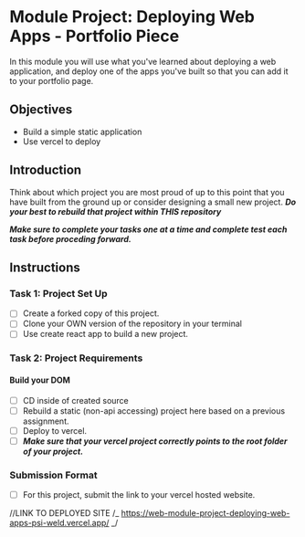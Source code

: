 # Module Project: Deploying Web Apps - Portfolio Piece

In this module you will use what you've learned about deploying a web application, and deploy one of the apps you've built so that you can add it to your portfolio page.

## Objectives

- Build a simple static application
- Use vercel to deploy

## Introduction

Think about which project you are most proud of up to this point that you have built from the ground up or consider designing a small new project. **_Do your best to rebuild that project within THIS repository_**

**_Make sure to complete your tasks one at a time and complete test each task before proceding forward._**

## Instructions

### Task 1: Project Set Up

- [ ] Create a forked copy of this project.
- [ ] Clone your OWN version of the repository in your terminal
- [ ] Use create react app to build a new project.

### Task 2: Project Requirements

#### Build your DOM

- [ ] CD inside of created source
- [ ] Rebuild a static (non-api accessing) project here based on a previous assignment.
- [ ] Deploy to vercel.
- [ ] **_Make sure that your vercel project correctly points to the root folder of your project._**

### Submission Format

- [ ] For this project, submit the link to your vercel hosted website.

//LINK TO DEPLOYED SITE
/_ https://web-module-project-deploying-web-apps-psi-weld.vercel.app/ _/
